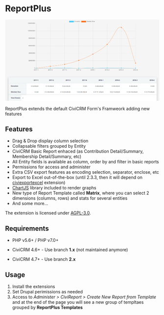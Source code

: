 # ReportPlus

![Screenshot](images/screenshot1.png)

ReportPlus extends the default CiviCRM Form's Framweork adding new features

## Features

- Drag & Drop display column selection
- Collapsable filters grouped by Entity
- CiviCRM Basic Report enhaced (as Contribution Detail/Summary, Membership Detail/Summary, etc)
- All Entity fields is available as column, order by and filter in basic reports
- Permissions for access and administer
- Extra CSV export features as encoding selection, separator, enclose, etc
- Export to Excel out-of-the-box (until 2.3.3, then it will depend on [civiexportexcel](https://lab.civicrm.org/extensions/civiexportexcel) extension)
- [ChartJS](https://www.chartjs.org/) library included to render graphs
- New type of Report Template called **Matrix**, where you can select 2 dimensions (columns, rows) and stats for several entities
- And some more...

The extension is licensed under [AGPL-3.0](LICENSE.txt).

## Requirements

* PHP v5.6+ / PHP v7.0+

* CiviCRM 4.6+ - Use branch **1.x** (not maintained anymore)
* CiviCRM 4.7+ - Use branch **2.x**

## Usage

1. Install the extensions
2. Set Drupal perimissions as needed
3. Access to *Administer > CiviReport > Create New Report from Template* and at the end of the page you will see a new group of templtaes grouped by **ReportPlus Templates**


